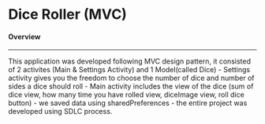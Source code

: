 <h1>Dice Roller (MVC)</h1>
<h4>Overview</h4><hr>
<p>This application was developed following MVC design pattern, it consisted of 2 activites (Main & Settings Activity) and 1 Model(called Dice) - Settings activity gives you the freedom to choose the number of dice and number of sides a dice should roll - Main activity includes the view of the dice (sum of dice view, how many time you have rolled view, diceImage view, roll dice button) - we saved data using sharedPreferences - the entire project was developed using SDLC process.</p>
